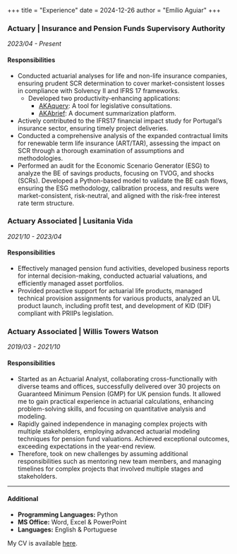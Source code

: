 +++
title = "Experience"
date = 2024-12-26
author = "Emílio Aguiar"
+++
### Actuary | Insurance and Pension Funds Supervisory Authority
_2023/04 - Present_

#### Responsibilities
- Conducted actuarial analyses for life and non-life insurance companies, ensuring prudent SCR determination to cover market-consistent losses in compliance with Solvency II and IFRS 17 frameworks.
  - Developed two productivity-enhancing applications:
    - [AKAquery](https://akaquery.streamlit.app/): A tool for legislative consultations.
    - [AKAbrief](https://akabrief.streamlit.app/): A document summarization platform.
- Actively contributed to the IFRS17 financial impact study for Portugal’s insurance sector, ensuring timely project deliveries.
- Conducted a comprehensive analysis of the expanded contractual limits for renewable term life insurance (ART/TAR), assessing
the impact on SCR through a thorough examination of assumptions and methodologies.
- Performed an audit for the Economic Scenario Generator (ESG) to analyze the BE of savings products, focusing on TVOG, and
shocks (SCRs). Developed a Python-based model to validate the BE cash flows, ensuring the ESG methodology, calibration
process, and results were market-consistent, risk-neutral, and aligned with the risk-free interest rate term structure.

### Actuary Associated | Lusitania Vida
_2021/10 - 2023/04_

#### Responsibilities
- Effectively managed pension fund activities, developed business reports for internal decision-making, conducted actuarial valuations, and efficiently managed asset portfolios.
- Provided proactive support for actuarial life products, managed technical provision assignments for various products, analyzed
an UL product launch, including profit test, and development of KID (DIF) compliant with PRIIPs legislation.


### Actuary Associated | Willis Towers Watson
_2019/03 - 2021/10_

#### Responsibilities
- Started as an Actuarial Analyst, collaborating cross-functionally with diverse teams and offices, successfully delivered over 30
projects on Guaranteed Minimum Pension (GMP) for UK pension funds. It allowed me to gain practical experience in actuarial calculations, enhancing problem-solving skills, and focusing on quantitative analysis and modeling.
- Rapidly gained independence in managing complex projects with multiple stakeholders, employing advanced actuarial modeling techniques for
pension fund valuations. Achieved exceptional outcomes, exceeding expectations in the year-end review.
- Therefore, took on new challenges by assuming additional responsibilities such as mentoring new team members, and managing
timelines for complex projects that involved multiple stages and stakeholders.

---

#### Additional
- **Programming Languages:** Python
- **MS Office:** Word, Excel & PowerPoint
- **Languages:** English & Portuguese

My CV is available [here](https://storage.cloud.google.com/resume_emilio/resume/EmilioAguiar).
